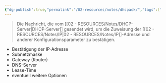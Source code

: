 ```yaml
---
{"dg-publish":true,"permalink":"/02-resources/notes/dhcpack/","tags":["netzwerk/protocol"],"noteIcon":"","updated":"2025-03-16T23:30:38.000+01:00"}
---
```


>Die Nachricht, die vom [[02 - RESOURCES/Notes/DHCP-Server\|DHCP-Server]] gesendet wird, um die Zuweisung der [[02 - RESOURCES/Notes/IP\|02 - RESOURCES/Notes/IP]]-Adresse und anderer Konfigurationsparameter zu bestätigen.

- Bestätigung der IP-Adresse
- Subnetzmaske
- Gateway (Router)
- DNS-Server
- Lease-Time
- eventuell weitere Optionen